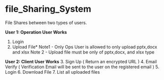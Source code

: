 # file_Sharing_System
File Shares between two types of users.

<b>User 1: Operation User Works</b>
1. Login
2. Upload File*
Note1 - Only Ops User is allowed to only upload pptx,docx and xlsx
Note 2 - Upload file must be only of pptx,docx, and xlsx type

<b>User 2: Client User Works</b>
3. Sign Up ( Return an encrypted URL )
4. Email Verify ( Verification Email will be sent to the user on the registered
email )
5. Login
6. Download File
7. List all uploaded files
